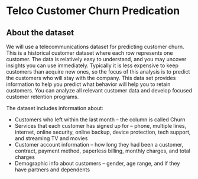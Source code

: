 # Telco Customer Churn Predication


## About the dataset

We will use a telecommunications dataset for predicting customer churn. This is a historical customer dataset where each row represents one customer. The data is relatively easy to understand, and you may uncover insights you can use immediately. Typically it is less expensive to keep customers than acquire new ones, so the focus of this analysis is to predict the customers who will stay with the company.
This data set provides information to help you predict what behavior will help you to retain customers. You can analyze all relevant customer data and develop focused customer retention programs.

The dataset includes information about:
<ul>
<li> Customers who left within the last month – the column is called Churn</li>
<li> Services that each customer has signed up for – phone, multiple lines, internet, online security, online backup, device    protection, tech support, and streaming TV and movies</li>
<li> Customer account information – how long they had been a customer, contract, payment method, paperless billing, monthly charges, and total charges</li>
<li> Demographic info about customers – gender, age range, and if they have partners and dependents</li>
</ul>
